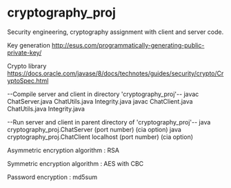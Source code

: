 # cryptography_proj
Security engineering, cryptography assignment with client and server code.

Key generation
http://esus.com/programmatically-generating-public-private-key/

Crypto library
https://docs.oracle.com/javase/8/docs/technotes/guides/security/crypto/CryptoSpec.html

--Compile server and client in directory 'cryptography_proj'--
javac ChatServer.java ChatUtils.java Integrity.java
javac ChatClient.java ChatUtils.java Integrity.java


--Run server and client in parent directory of 'cryptography_proj'--
java cryptography_proj.ChatServer (port number) (cia option)
java cryptography_proj.ChatClient localhost (port number) (cia option)



Asymmetric encryption algorithm : RSA

Symmetric encryption algorithm : AES with CBC

Password encryption : md5sum
